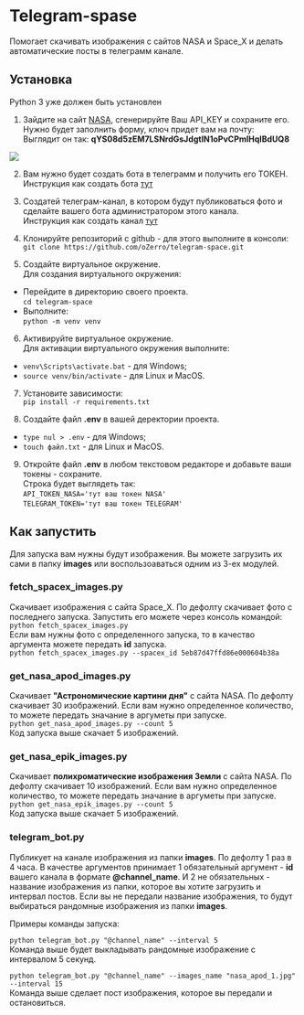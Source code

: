 # Telegram-spase
Помогает скачивать изображения с сайтов NASA и Space_X и делать автоматические посты в телеграмм канале.

## Установка
Python 3 уже должен быть установлен
1. Зайдите на сайт [NASA](https://api.nasa.gov/), сгенерируйте Ваш API_KEY и сохраните его. Нужно будет заполнить форму, ключ придет вам на почту:  
   Выглядит он так: **qYS08d5zEM7LSNrdGsJdgtIN1oPvCPmlHqIBdUQ8**
    
![](https://sun9-67.userapi.com/impg/sCU-EydDi4vXFi7Ly55AfuiwECyjJZz3vn8inw/Pzjp6e4hrqU.jpg?size=1072x627&quality=96&sign=ef5d7308eb419dafb02827ada086d133&type=album)  

2. Вам нужно будет создать бота в телеграмм и получить его ТОКЕН.    
   Инструкция как создать бота [тут](https://way23.ru/%D1%80%D0%B5%D0%B3%D0%B8%D1%81%D1%82%D1%80%D0%B0%D1%86%D0%B8%D1%8F-%D0%B1%D0%BE%D1%82%D0%B0-%D0%B2-telegram.html)

3. Создатей телеграм-канал, в котором будут публиковаться фото и сделайте вашего бота администратором этого канала.  
   Инструкция как создать канал [тут](https://smmplanner.com/blog/otlozhennyj-posting-v-telegram/#01)

4. Клонируйте репозиторий с github - для этого выполните в консоли:  
`git clone https://github.com/oZerro/telegram-space.git`

5. Создайте виртуальное окружение.  
Для создания виртуального окружения:  
- Перейдите в директорию своего проекта.  
`cd telegram-space` 
- Выполните:  
`python -m venv venv`

6. Активируйте виртуальное окружение.  
Для активации виртуального окружения выполните:  
- `venv\Scripts\activate.bat` - для Windows;
- `source venv/bin/activate` - для Linux и MacOS.

7. Установите зависимости:  
 `pip install -r requirements.txt`  

8. Создайте файл **.env** в вашей деректории проекта.  

- `type nul > .env` - для Windows;
- `touch файл.txt` - для Linux и MacOS.

9. Откройте файл **.env** в любом текстовом редакторе и добавьте ваши токены - сохраните.  
Строка будет выглядеть так:  
`API_TOKEN_NASA='тут ваш токен NASA'`  
`TELEGRAM_TOKEN='тут ваш токен TELEGRAM'`

## Как запустить
Для запуска вам нужны будут изображения. Вы можете загрузить их сами в папку **images** или воспользоаваться одним из 3-ех модулей.  

### fetch_spacex_images.py
Скачивает изображения с сайта Space_X. По дефолту скачивает фото с последнего запуска. Запустить его можете через консоль командой:  
```python fetch_spacex_images.py```  
Если вам нужны фото с определенного запуска, то в качество аргумента можете передать **id** запуска.  
```python fetch_spacex_images.py --spacex_id 5eb87d47ffd86e000604b38a```  

### get_nasa_apod_images.py
Скачивает **"Астрономические картини дня"** с сайта NASA. По дефолту скачивает 30 изображений. Если вам нужно определенное количество, то можете передать значание в аргуметы при запуске.  
```python get_nasa_apod_images.py --count 5```  
Код запуска выше скачает 5 изображений.  

### get_nasa_epik_images.py
Скачивает **полихроматические изображения Земли** с сайта NASA. По дефолту скачивает 10 изображений. Если вам нужно определенное количество, то можете передать значание в аргуметы при запуске.
```python get_nasa_epik_images.py --count 5```  
Код запуска выше скачает 5 изображений.  

### telegram_bot.py
Публикует на канале изображения из папки **images**. По дефолту 1 раз в 4 часа. В качестве аргументов принимает 1 обязательный аргумент - **id** вашего канала в формате **@channel_name**.
И 2 не обязательных - название изображения из папки, которое вы хотите загрузить и интервал постов. Если вы не передали название изображения, то будут выбираться рандомные изображения из папки **images**.  

Примеры команды запуска:  

```python telegram_bot.py "@channel_name" --interval 5```  
Команда выше будет выкладывать рандомные изображение с интервалом 5 секунд.  

```python telegram_bot.py "@channel_name" --images_name "nasa_apod_1.jpg" --interval 15```  
Команда выше сделает пост изображения, которое вы передали и остановиться. 














